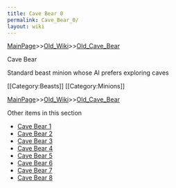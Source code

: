 ```yaml
---
title: Cave Bear 0
permalink: Cave_Bear_0/
layout: wiki
---
```


[MainPage](/keeperrl_wiki/ "wikilink")>>[Old_Wiki](/keeperrl_wiki/Old_Wiki "wikilink")>>[Old_Cave_Bear](/keeperrl_wiki/Old_Cave_Bear "wikilink")

Cave Bear

Standard beast minion whose AI prefers exploring caves

[[Category:Beasts]]
[[Category:Minions]]

[MainPage](/keeperrl_wiki/ "wikilink")>>[Old_Wiki](/keeperrl_wiki/Old_Wiki "wikilink")>>[Old_Cave_Bear](/keeperrl_wiki/Old_Cave_Bear "wikilink")

Other items in this section
-    [Cave Bear 1](/keeperrl_wiki/Cave_Bear_1 "wikilink")
-    [Cave Bear 2](/keeperrl_wiki/Cave_Bear_2 "wikilink")
-    [Cave Bear 3](/keeperrl_wiki/Cave_Bear_3 "wikilink")
-    [Cave Bear 4](/keeperrl_wiki/Cave_Bear_4 "wikilink")
-    [Cave Bear 5](/keeperrl_wiki/Cave_Bear_5 "wikilink")
-    [Cave Bear 6](/keeperrl_wiki/Cave_Bear_6 "wikilink")
-    [Cave Bear 7](/keeperrl_wiki/Cave_Bear_7 "wikilink")
-    [Cave Bear 8](/keeperrl_wiki/Cave_Bear_8 "wikilink")
